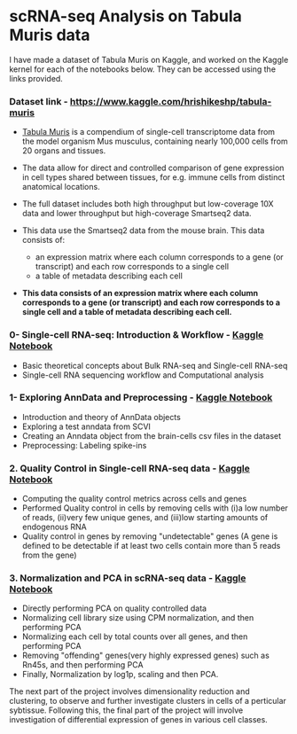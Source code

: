 # scRNA-seq Analysis on Tabula Muris data

I have made a dataset of Tabula Muris on Kaggle, and worked on the Kaggle kernel for each of the notebooks below. They can be accessed using the links provided. 

### Dataset link - https://www.kaggle.com/hrishikeshp/tabula-muris
* [Tabula Muris](https://tabula-muris.ds.czbiohub.org/) is a compendium of single-cell transcriptome data from the model organism Mus musculus, containing nearly 100,000 cells from 20 organs and tissues. 
* The data allow for direct and controlled comparison of gene expression in cell types shared between tissues, for e.g. immune cells from distinct anatomical locations.
* The full dataset includes both high throughput but low-coverage 10X data and lower throughput but high-coverage Smartseq2 data.

* This data use the Smartseq2 data from the mouse brain. This data consists of:
   - an expression matrix where each column corresponds to a gene (or transcript) and each row corresponds to a single cell
   - a table of metadata describing each cell
* **This data consists of an expression matrix where each column corresponds to a gene (or transcript) and each row corresponds to a single cell and a table of metadata describing each cell.**


### 0- Single-cell RNA-seq: Introduction & Workflow - [Kaggle Notebook](https://www.kaggle.com/hrishikeshp/0-single-cell-rna-seq-introduction-workflow) 
- Basic theoretical concepts about Bulk RNA-seq and Single-cell RNA-seq
- Single-cell RNA sequencing workflow and Computational analysis

### 1- Exploring AnnData and Preprocessing - [Kaggle Notebook](https://www.kaggle.com/hrishikeshp/1-exploring-anndata-preprocessing) 
- Introduction and theory of AnnData objects
- Exploring a test anndata from SCVI
- Creating an Anndata object from the brain-cells csv files in the dataset
- Preprocessing: Labeling spike-ins

### 2. Quality Control in Single-cell RNA-seq data - [Kaggle Notebook](https://www.kaggle.com/hrishikeshp/2-quality-control-in-single-cell-rna-seq-data) 
- Computing the quality control metrics across cells and genes
- Performed Quality control in cells by removing cells with (i)a low number of reads, (ii)very few unique genes, and (iii)low starting amounts of endogenous RNA
- Quality control in genes by removing "undetectable" genes (A gene is defined to be detectable if at least two cells contain more than 5 reads from the gene)

### 3. Normalization and PCA in scRNA-seq data - [Kaggle Notebook](https://www.kaggle.com/hrishikeshp/3-normalization-and-pca-in-scrna-seq-data) 
- Directly performing PCA on quality controlled data
- Normalizing cell library size using CPM normalization, and then performing PCA
- Normalizing each cell by total counts over all genes, and then performing PCA
- Removing "offending" genes(very highly expressed genes) such as Rn45s, and then performing PCA
- Finally, Normalization by log1p, scaling and then PCA.

The next part of the project involves dimensionality reduction and clustering, to observe and further investigate clusters in cells of a perticular sybtissue. Following this, the final part of the project will involve investigation of differential expression of genes in various cell classes.
